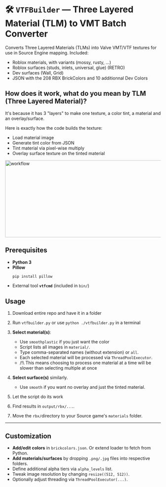 # 🛠️ `VTFBuilder` — Three Layered Material (TLM) to VMT Batch Converter

Converts Three Layered Materials (TLMs) into Valve VMT/VTF textures for use in Source Engine mapping.
Included: 
* Roblox materials, with variants (mossy, rusty, ...)
* Roblox surfaces (studs, inlets, universal, glue) (RETRO)
* Dev surfaces (Wall, Grid)
* JSON with the 208 RBX BrickColors and 10 additionnal Dev Colors 

## How does it work, what do you mean by TLM (Three Layered Material)?
It's because it has 3 "layers" to make one texture, a color tint, a material and an overlay/surface.

Here is exactly how the code builds the texture:
* Load material image
* Generate tint color from JSON
* Tint material via pixel-wise multiply
* Overlay surface texture on the tinted material

<img width="700" height="250" alt="workflow" src="https://github.com/user-attachments/assets/8eeefcdc-bd57-4986-8252-4dc486fc3003" />

## Prerequisites

* **Python 3**
* **Pillow**
  ```bash
  pip install pillow
  ```
* External tool **`vtfcmd`** (included in `bin/`)


## Usage

1. Download entire repo and have it in a folder
2. Run `vtfbuilder.py` or use `python ./vtfbuilder.py` in a terminal
3. **Select material(s)**:
   * Use `smoothplastic` if you just want the color 
   * Script lists all images in `material/`.
   * Type comma-separated names (without extension) or `all`.
   * Each selected material will be processed via `ThreadPoolExecutor`.
   * /!\ This means choosing to process one material at a time will be slower than selecting multiple at once

4. **Select surface(s)** similarly.
   * Use `smooth` if you want no overlay and just the tinted material.
5. Let the script do its work
6. Find results in `output/rbx/...`.
7. Move the `rbx/`directory to your Source game's `materials` folder.

---

## Customization

* **Add/edit colors** in `brickcolors.json`. Or extend loader to fetch from Python.
* **Add materials/surfaces** by dropping `.png/.jpg` files into respective folders.
* Define additional alpha tiers via `alpha_levels` list.
* Tweak image resolution by changing `resize((512, 512))`.
* Optionally adjust threading via `ThreadPoolExecutor(...)`.






